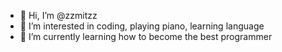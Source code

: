 - 👋 Hi, I’m @zzmitzz
- 👀 I’m interested in coding, playing piano, learning language
- 🌱 I’m currently learning how to become the best programmer

<!---
zzmitzz/zzmitzz is a ✨ special ✨ repository because its `README.md` (this file) appears on your GitHub profile.
You can click the Preview link to take a look at your changes.
--->
